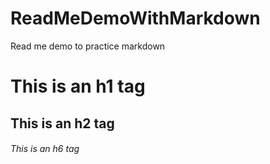 # ReadMeDemoWithMarkdown
Read me demo to practice markdown
# This is an h1 tag
## This is an h2 tag
###### This is an h6 tag
